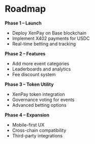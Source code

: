 # Roadmap

**Phase 1 – Launch**  
- Deploy XenPay on Base blockchain  
- Implement X402 payments for USDC  
- Real-time betting and tracking  

**Phase 2 – Features**  
- Add more event categories  
- Leaderboards and analytics  
- Fee discount system  

**Phase 3 – Token Utility**  
- XenPay token integration  
- Governance voting for events  
- Advanced betting options  

**Phase 4 – Expansion**  
- Mobile-first UX  
- Cross-chain compatibility  
- Third-party integrations
